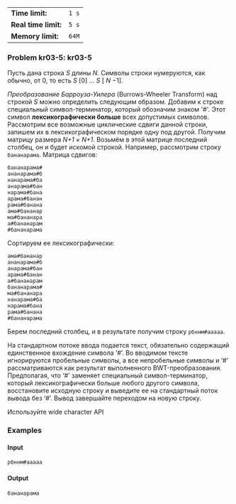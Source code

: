 |                      |       |
|----------------------|-------|
| **Time limit:**      | `1 s` |
| **Real time limit:** | `5 s` |
| **Memory limit:**    | `64M` |


### Problem kr03-5: kr03-5

Пусть дана строка _S_ длины _N_. Символы строки нумеруются, как
обычно, от 0, то есть _S_ [0] ... _S_ [ _N_ −1].

_Преобразование Барроуза-Уилера_ (Burrows-Wheeler Transform) над
строкой _S_ можно определить следующим образом. Добавим к строке
специальный символ-терминатор, который обозначим знаком '#'. Этот
символ **лексикографически больше** всех допустимых символов.
Рассмотрим все возможные циклические сдвиги данной строки,
запишем их в лексикографическом порядке одну под другой. Получим
матрицу размера _N+1_ × _N+1_. Возьмём в этой матрице последний
столбец, он и будет искомой строкой. Например, рассмотрим строку
`бананарама`. Матрица сдвигов:

    
    
    бананарама#
    ананарама#б
    нанарама#ба
    анарама#бан
    нарама#бана
    арама#банан
    рама#банана
    ама#бананар
    ма#бананара
    а#бананарам
    #бананарама
    

Сортируем ее лексикографически:

    
    
    ама#бананар
    ананарама#б
    анарама#бан
    арама#банан
    а#бананарам
    бананарама#
    ма#бананара
    нанарама#ба
    нарама#бана
    рама#банана
    #бананарама
    

Берем последний столбец, и в результате получим строку
`рбннм#ааааа`.

На стандартном потоке ввода подается текст, обязательно
содержащий единственное вхождение символа ‘#’. Во вводимом тексте
игнорируются пробельные символы, а все непробельные символы и ‘#’
рассматриваются как результат выполненного BWT-преобразования.
Предполагая, что ‘#’ заменяет специальный символ-терминатор,
который лексикографически больше любого другого символа,
восстановите исходную строку и выведите ее на стандартный поток
вывода без ‘#’. Вывод завершайте переходом на новую строку.

Используйте wide character API

### Examples

#### Input

    
    
    рбннм#ааааа

#### Output

    
    
    бананарама

